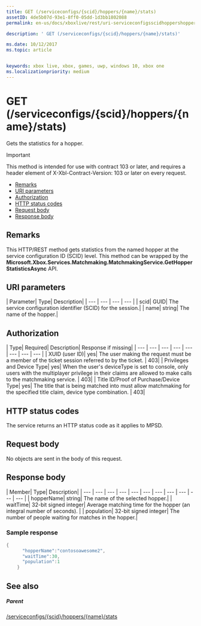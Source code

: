 ```yaml
---
title: GET (/serviceconfigs/{scid}/hoppers/{name}/stats)
assetID: 4de5b07d-93e1-8ff0-05dd-1d3bb1802088
permalink: en-us/docs/xboxlive/rest/uri-serviceconfigsscidhoppershoppernamestatsget.html

description: ' GET (/serviceconfigs/{scid}/hoppers/{name}/stats)'

ms.date: 10/12/2017
ms.topic: article


keywords: xbox live, xbox, games, uwp, windows 10, xbox one
ms.localizationpriority: medium
---
```



# GET (/serviceconfigs/{scid}/hoppers/{name}/stats)

Gets the statistics for a hopper.

> [!IMPORTANT]
> This method is intended for use with contract 103 or later, and requires a header element of X-Xbl-Contract-Version: 103 or later on every request.

  * [Remarks](#ID4ET)
  * [URI parameters](#ID4E5)
  * [Authorization](#ID4EJB)
  * [HTTP status codes](#ID4E3C)
  * [Request body](#ID4EFD)
  * [Response body](#ID4EQD)

<a id="ID4ET"></a>


## Remarks
This HTTP/REST method gets statistics from the named hopper at the service configuration ID (SCID) level. This method can be wrapped by the **Microsoft.Xbox.Services.Matchmaking.MatchmakingService.GetHopperStatisticsAsync** API.  
<a id="ID4E5"></a>


## URI parameters

| Parameter| Type| Description|
| --- | --- | --- | --- |
| scid| GUID| The service configuration identifier (SCID) for the session.|
| name| string| The name of the hopper.|

<a id="ID4EJB"></a>


## Authorization

| Type| Required| Description| Response if missing|
| --- | --- | --- | --- | --- | --- | --- | --- |
| XUID (user ID)| yes| The user making the request must be a member of the ticket session referred to by the ticket. | 403|
| Privileges and Device Type| yes| When the user's deviceType is set to console, only users with the multiplayer privilege in their claims are allowed to make calls to the matchmaking service. | 403|
| Title ID/Proof of Purchase/Device Type| yes| The title that is being matched into must allow matchmaking for the specified title claim, device type combination. | 403|

<a id="ID4E3C"></a>


## HTTP status codes
The service returns an HTTP status code as it applies to MPSD.  
<a id="ID4EFD"></a>


## Request body

No objects are sent in the body of this request.

<a id="ID4EQD"></a>


## Response body

| Member| Type| Description|
| --- | --- | --- | --- | --- | --- | --- | --- | --- | --- | --- |
| hopperName| string| The name of the selected hopper.|
| waitTime| 32-bit signed integer| Average matching time for the hopper (an integral number of seconds). |
| population| 32-bit signed integer| The number of people waiting for matches in the hopper.|

<a id="ID4E1D"></a>


### Sample response


```cpp
{
      "hopperName":"contosoawesome2",
      "waitTime":30,
      "population":1
    }


```


<a id="ID4EJE"></a>


## See also

<a id="ID4ELE"></a>


##### Parent  

[/serviceconfigs/{scid}/hoppers/{name}/stats](uri-serviceconfigsscidhoppershoppernamestats.md)
